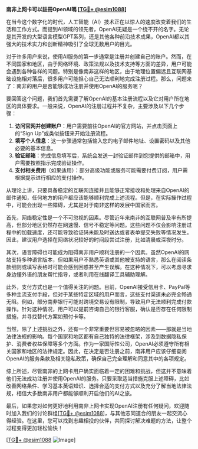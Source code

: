 **南非上网卡可以註冊OpenAI嗎 [[TG💪+ @esim1088](https://t.me/s/esim1088)]**

在当今这个数字化的时代，人工智能（AI）技术正在以惊人的速度改变着我们的生活和工作方式。而提到AI领域的领先者，OpenAI无疑是一个绕不开的名字。无论是其开发的大型语言模型GPT系列，还是其他各种前沿技术成果，OpenAI都以其强大的技术实力和创新精神吸引了全球无数用户的目光。

对于许多用户来说，使用AI服务的第一步通常是注册并创建自己的账户。然而，在不同国家和地区，由于网络环境、政策法规以及技术支持等方面的差异，用户可能会遇到各种各样的问题。特别是像南非这样的地区，由于地理位置偏远且互联网基础设施相对落后，很多用户可能担心自己无法顺利地完成注册过程。那么，问题来了：南非的用户是否能够成功注册并使用OpenAI的服务呢？

要回答这个问题，我们首先需要了解OpenAI的基本注册流程以及它对用户所在地区的具体要求。一般来说，OpenAI的注册过程并不复杂，主要涉及以下几个步骤：

1. **访问官网并创建账户**：用户需要前往OpenAI的官方网站，并点击页面上的“Sign Up”或类似按钮来开始注册流程。
2. **填写个人信息**：这一步骤通常包括输入您的电子邮件地址、设置密码以及其他必要的基本信息。
3. **验证邮箱**：完成信息填写后，系统会发送一封验证邮件到您提供的邮箱中，用户需要按照指示完成验证操作。
4. **支付相关费用**（如果适用）：部分高级功能或服务可能需要付费订阅，用户需根据提示进行相应的支付操作。

从理论上讲，只要具备稳定的互联网连接并且能够正常接收和处理来自OpenAI的邮件通知，任何地方的用户都应该能够顺利完成上述流程。但是，在实际操作过程中，可能会出现一些障碍，尤其是对于南非这样的发展中国家而言。

首先，网络稳定性是一个不可忽视的因素。尽管近年来南非的互联网普及率有所提高，但部分地区仍然存在网速慢、信号不稳定等问题。这些问题不仅会影响注册过程中的加载速度，还可能导致验证码未能及时送达或者表单提交失败等情况发生。因此，建议用户选择在网络状况较好的时间段尝试注册，比如清晨或深夜时分。

其次，语言障碍也可能成为阻碍南非用户顺利注册的一个因素。虽然OpenAI的网站支持多种语言版本，但如果用户不熟悉英语或其他被支持的语言，那么在阅读条款细则或填写表格时可能会感到困惑甚至产生误解。在这种情况下，可以考虑寻求身边懂外语的朋友帮忙指导，或者利用在线翻译工具辅助理解。

此外，支付方式也是一个值得关注的问题。目前，OpenAI接受信用卡、PayPal等多种主流支付手段，但对于某些特定区域的用户而言，这些支付渠道未必完全畅通无阻。例如，部分南非银行可能对跨境交易设有限制，导致用户无法顺利完成付款操作。针对这种情况，用户可以提前咨询自己的银行客服，确认是否存在任何限制措施，并寻找替代方案如预付卡等。

当然，除了上述挑战之外，还有一个非常重要但容易被忽略的因素——那就是当地法律法规的影响。每个国家和地区都有自己独特的法律框架，涉及到数据隐私保护、消费者权益保障等多个方面。作为一家国际性公司，OpenAI必须遵守所有相关国家和地区的法律规定。因此，在决定是否注册之前，南非用户应该仔细查阅OpenAI的服务条款及相关隐私政策，确保自己完全理解和同意其中的各项规定。

综上所述，尽管南非的上网卡用户确实面临着一定的困难和挑战，但这并不意味着他们无法成功注册并使用OpenAI的服务。只要采取适当措施克服上述障碍，比如改善网络条件、学习基本英语知识、选择合适的支付方式以及充分了解当地法律法规，相信大多数南非用户都能够顺利开启他们的AI之旅。

最后，如果您对如何更好地利用南非上网卡实现OpenAI注册有任何疑问，欢迎随时加入我们的讨论群组[[TG💪+ @esim1088](https://t.me/s/esim1088)]，与其他志同道合的朋友一起交流心得经验。在这里，您可以找到志趣相投的伙伴，共同探讨解决难题的方法，让整个过程变得更加轻松愉快！

[[TG💪+ @esim1088](https://t.me/s/esim1088) ![Image](https://i.postimg.cc/4NQfJmqS/Snipaste-2025-05-13-00-14-12.png)]